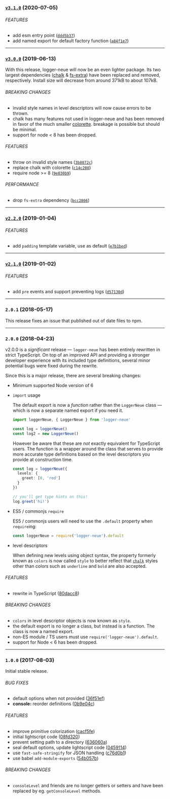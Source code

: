 <a name="v3.1.0"></a>
### [`v3.1.0`](https://github.com/citycide/logger-neue/compare/v3.0.0...v3.1.0) (2020-07-05)


###### FEATURES

* add esm entry point ([`ddd5b37`](https://github.com/citycide/logger-neue/commit/ddd5b373fc0567ec35f0aaab81f51d4735c1b3e4))
* add named export for default factory function ([`a84f1e7`](https://github.com/citycide/logger-neue/commit/a84f1e7dca1c6f2b176dc5d9e02c74539f36107a))

---

<a name="v3.0.0"></a>
### [`v3.0.0`](https://github.com/citycide/logger-neue/compare/v2.2.0...v3.0.0) (2019-06-13)

With this release, logger-neue will now be an even lighter package. Its two
largest dependencies ([chalk](https://github.com/chalk/chalk) & [fs-extra](https://github.com/jprichardson/node-fs-extra))
have been replaced and removed, respectively. Install size will decrease from
around 371kB to about 107kB.

###### BREAKING CHANGES

* invalid style names in level descriptors will now cause errors to be thrown.
* chalk has many features not used in logger-neue and has been removed in favor of
the much smaller [colorette](https://github.com/jorgebucaran/colorette). breakage is
possible but should be minimal.
* support for node < 8 has been dropped.

###### FEATURES

* throw on invalid style names ([`3b8072c`](https://github.com/citycide/logger-neue/commit/3b8072c84a08bc1ee13743dcc14d3d5219cc6cc0))
* replace chalk with colorette ([`c14c280`](https://github.com/citycide/logger-neue/commit/c14c280231b01ec79734dfc612c03cfdc341d82c))
* require node >= 8 ([`9e030b9`](https://github.com/citycide/logger-neue/commit/9e030b97c94867e9e3a94ecb17515c1e10fe804d))

###### PERFORMANCE

* drop `fs-extra` dependency ([`bcc2866`](https://github.com/citycide/logger-neue/commit/bcc2866ab533dca3bc75ac16b3094666bee7e491))

---

<a name="v2.2.0"></a>
### [`v2.2.0`](https://github.com/citycide/logger-neue/compare/v2.1.0...v2.2.0) (2019-01-04)


###### FEATURES

* add `padding` template variable, use as default ([`e7b1bed`](https://github.com/citycide/logger-neue/commit/e7b1bedc6d3d3dc6f82da3d21a3982d0f632bf3b))

---

<a name="v2.1.0"></a>
### [`v2.1.0`](https://github.com/citycide/logger-neue/compare/v2.0.1...v2.1.0) (2019-01-02)


###### FEATURES

* add `pre` events and support preventing logs ([`d57130d`](https://github.com/citycide/logger-neue/commit/d57130d2f523514c4f030eda0309cc558eaef0d5))

---

<a name="2.0.1"></a>
### `2.0.1` (2018-05-17)

This release fixes an issue that published out of date files to npm.

---

<a name="2.0.0"></a>
### `2.0.0` (2018-04-23)

v2.0.0 is a _significant_ release &mdash; `logger-neue` has been entirely rewritten
in strict TypeScript. On top of an improved API and providing a stronger developer
experience with its included type definitions, several minor potential bugs were
fixed during the rewrite.

Since this is a major release, there are several breaking changes:

* Minimum supported Node version of 6

* `import` usage

  The default export is now a _function_ rather than the `LoggerNeue` class &mdash;
  which is now a separate named export if you need it.

  ```ts
  import loggerNeue, { LoggerNeue } from 'logger-neue'

  const log = loggerNeue()
  const log2 = new LoggerNeue()
  ```

  However be aware that these are _not_ exactly equivalent for TypeScript users. The function
  is a wrapper around the class that serves to provide more accurate type definitions based
  on the level descriptors you provide at construction time.

  ```ts
  const log = loggerNeue({
    levels: {
      greet: [0, 'red']
    }
  })

  // you'll get type hints on this!
  log.greet('hi!')
  ```
* ES5 / commonjs `require`

  ES5 / commonjs users will need to use the `.default` property when `require`ing:

  ```js
  const loggerNeue = require('logger-neue').default
  ```

* level descriptors

  When defining new levels using object syntax, the property formerly known as `colors` is now
  called `style` to better reflect that [`chalk`](https://github.com/chalk/chalk#styles) styles
  other than colors such as `underline` and `bold` are also accepted.

###### FEATURES

* rewrite in TypeScript ([80dacc8](https://github.com/citycide/logger-neue/commit/80dacc8))

###### BREAKING CHANGES

* `colors` in level descriptor objects is now known as `style`.
* the default export is no longer a class, but instead is a function. The class is now a named export.
* non-ES module / TS users must use `require('logger-neue').default`.
* support for Node < 6 has been dropped.

---

<a name="1.0.0"></a>
### `1.0.0` (2017-08-03)

Initial stable release.

###### BUG FIXES

* default options when not provided ([36f51ef](https://github.com/citycide/logger-neue/commit/36f51ef))
* **console:** reorder definitions ([0b9e04c](https://github.com/citycide/logger-neue/commit/0b9e04c))


###### FEATURES

* improve primitive colorization ([cacf5fe](https://github.com/citycide/logger-neue/commit/cacf5fe))
* initial lightscript code ([08fd320](https://github.com/citycide/logger-neue/commit/08fd320))
* prevent setting path to a directory ([636060a](https://github.com/citycide/logger-neue/commit/636060a))
* seal default options, update lightscript code ([0459114](https://github.com/citycide/logger-neue/commit/0459114))
* use `fast-safe-stringify` for JSON handling ([c76d0b1](https://github.com/citycide/logger-neue/commit/c76d0b1))
* use babel `add-module-exports` ([54b057b](https://github.com/citycide/logger-neue/commit/54b057b))


###### BREAKING CHANGES

* `consoleLevel` and friends are no longer getters or setters and have been replaced by eg. `getConsoleLevel` methods.
